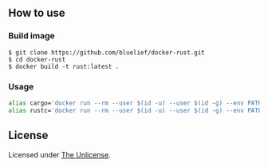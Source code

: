 ## How to use

### Build image

```shell
$ git clone https://github.com/bluelief/docker-rust.git
$ cd docker-rust
$ docker build -t rust:latest .
```


### Usage

```bash
alias cargo='docker run --rm --user $(id -u) --user $(id -g) --env PATH=/home/rust/.cargo/bin:$PATH -v "$PWD":/home/rust/dev -w /home/rust/dev rust:latest cargo'
alias rustc='docker run --rm --user $(id -u) --user $(id -g) --env PATH=/home/rust/.cargo/bin:$PATH -v "$PWD":/home/rust/dev -w /home/rust/dev rust:latest rustc'
```


## License

Licensed under [The Unlicense](LICENSE).

